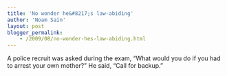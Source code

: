 ```yaml
---
title: 'No wonder he&#8217;s law-abiding'
author: 'Noam Sain'
layout: post
blogger_permalink:
    - /2009/08/no-wonder-hes-law-abiding.html
---
```


A police recruit was asked during the exam, “What would you do if you had to arrest your own mother?” He said, “Call for backup.”